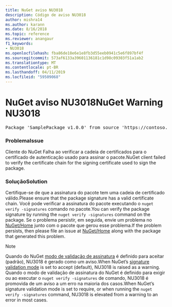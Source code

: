 ```yaml
---
title: NuGet aviso NU3018
description: Código de aviso NU3018
author: mishra14
ms.author: karann
ms.date: 8/16/2018
ms.topic: reference
ms.reviewer: anangaur
f1_keywords:
- NU3018
ms.openlocfilehash: fba86de18e6e1e8fb3d55eeb0941c5e6f897bf4f
ms.sourcegitcommit: 573af6133a39601136181c1d98c09303f51a1ab2
ms.translationtype: MT
ms.contentlocale: pt-BR
ms.lasthandoff: 04/11/2019
ms.locfileid: "59509068"
---
```

# <a name="nuget-warning-nu3018"></a><span data-ttu-id="91fd1-103">NuGet aviso NU3018</span><span class="sxs-lookup"><span data-stu-id="91fd1-103">NuGet Warning NU3018</span></span>

<pre>Package 'SamplePackage v1.0.0' from source 'https://contoso.com/index.json': The primary signature found a chain building issue: A certificate chain processed, but terminated in a root certificate which is not trusted by the trust provider.</pre>

### <a name="issue"></a><span data-ttu-id="91fd1-104">Problema</span><span class="sxs-lookup"><span data-stu-id="91fd1-104">Issue</span></span>

<span data-ttu-id="91fd1-105">Cliente do NuGet Falha ao verificar a cadeia de certificados para o certificado de autenticação usado para assinar o pacote.</span><span class="sxs-lookup"><span data-stu-id="91fd1-105">NuGet client failed to verify the certificate chain for the signing certificate used to sign the package.</span></span>


### <a name="solution"></a><span data-ttu-id="91fd1-106">Solução</span><span class="sxs-lookup"><span data-stu-id="91fd1-106">Solution</span></span>

<span data-ttu-id="91fd1-107">Certifique-se de que a assinatura do pacote tem uma cadeia de certificado válido.</span><span class="sxs-lookup"><span data-stu-id="91fd1-107">Please ensure that the package signature has a valid certificate chain.</span></span> <span data-ttu-id="91fd1-108">Você pode verificar a assinatura do pacote executando o `nuget verify -signatures` comando no pacote.</span><span class="sxs-lookup"><span data-stu-id="91fd1-108">You can verify the package signature by running the `nuget verify -signatures` command on the package.</span></span> <span data-ttu-id="91fd1-109">Se o problema persistir, em seguida, envie um problema no [NuGet/Home](https://github.com/NuGet/Home/issues) junto com o pacote que gerou esse problema.</span><span class="sxs-lookup"><span data-stu-id="91fd1-109">If the problem persists, then please file an issue at [NuGet/Home](https://github.com/NuGet/Home/issues) along with the package that generated this problem.</span></span>


> [!Note]
> <span data-ttu-id="91fd1-110">Quando do NuGet [modo de validação de assinatura](https://docs.microsoft.com/en-us/nuget/consume-packages/installing-signed-packages#configure-package-signature-requirements) é definido para aceitar (padrão), NU3018 é gerado como um aviso.</span><span class="sxs-lookup"><span data-stu-id="91fd1-110">When NuGet’s [signature validation mode](https://docs.microsoft.com/en-us/nuget/consume-packages/installing-signed-packages#configure-package-signature-requirements) is set to accept (default), NU3018 is raised as a warning.</span></span> <span data-ttu-id="91fd1-111">Quando o modo de validação de assinatura do NuGet é definido para exigir ou ao executar o `nuget verify -signatures` de comando, NU3018 é promovida de um aviso a um erro na maioria dos casos.</span><span class="sxs-lookup"><span data-stu-id="91fd1-111">When NuGet’s signature validation mode is set to require, or when running the `nuget verify -signatures` command, NU3018 is elevated from a warning to an error in most cases.</span></span> 